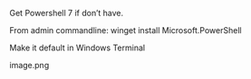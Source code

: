 Get Powershell 7 if don’t have.

From admin commandline: winget install Microsoft.PowerShell

Make it default in Windows Terminal

image.png

